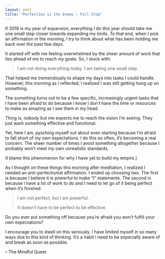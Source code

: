 ```yaml
---
layout: post
title: "Perfection is the Enemy – Full Stop"
---
```


If 2018 is my year of expansion, everything I do this year should take me one small step closer towards expanding my limits. To that end, when I pick an affirmation in the morning, I try to think about what has been holding me back over the past few days.

It started off with me feeling overwhelmed by the sheer amount of work that lies ahead of me to reach my goals. So, I stuck with: 

> I am not doing everything today. I am taking one small step.

That helped me tremendously to shape my days into tasks I could handle. However, this morning as I reflected, I realized I was still getting hung up on something.

The something turns out to be a few specific, increasingly urgent tasks that I have been afraid to do because I know I don’t have the time or resources to make as amazing as I see them in my head. 

Thing is, nobody but me expects me to reach the vision I’m seeing. They just want something effective and functional.

Yet, here I am, pysching myself out about even starting because I’m afraid to fall short of my own expectations. I do this so often, it’s becoming a real concern. The sheer number of times I avoid something altogether because I probably won’t meet my own unrealistic standards. 

(I blame this phenomenon for why I have yet to build my empire.)

As I thought on these things this morning after meditation, I realized I needed an anti-perfectionist affirmation. I ended up choosing two. The first is because I believe it is powerful to make “I” statements. The second is because I have a lot of work to do and I need to let go of it being perfect when it’s finished.

> I am not perfect, but I am powerful.
> 
> It doesn’t have to be perfect to be effective.

Do you ever put something off because you’re afraid you won’t fulfill your own expectations? 

I encourage you to dwell on this seriously. I have limited myself in so many ways due to this kind of thinking. It’s a habit I need to be especially aware of and break as soon as possible.

– The Mindful Queer
